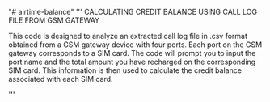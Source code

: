 "# airtime-balance" 
'''
CALCULATING CREDIT BALANCE USING CALL LOG FILE FROM GSM GATEWAY

This code is designed to analyze an extracted call log file in .csv format obtained from a GSM gateway device with four ports. 
Each port on the GSM gateway corresponds to a SIM card. The code will prompt you to input the port name and the total amount you 
have recharged on the corresponding SIM card. This information is then used to calculate the credit balance associated with each SIM card.  

'''
